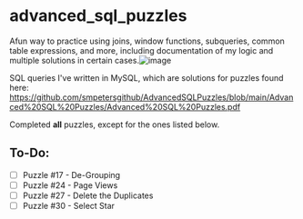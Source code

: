 # advanced_sql_puzzles
Afun way to practice using joins, window functions, subqueries, common table expressions, and more, including documentation of my logic and multiple solutions in certain cases.![image](https://user-images.githubusercontent.com/57574444/148909932-3ce9a2c0-5dcd-436c-a4a6-9ca1b429933f.png)


SQL queries I've written in MySQL, which are solutions for puzzles found here: https://github.com/smpetersgithub/AdvancedSQLPuzzles/blob/main/Advanced%20SQL%20Puzzles/Advanced%20SQL%20Puzzles.pdf

Completed **all** puzzles, except for the ones listed below.

To-Do:
------
- [ ] Puzzle #17 - De-Grouping
- [ ] Puzzle #24 - Page Views
- [ ] Puzzle #27 - Delete the Duplicates
- [ ] Puzzle #30 - Select Star
